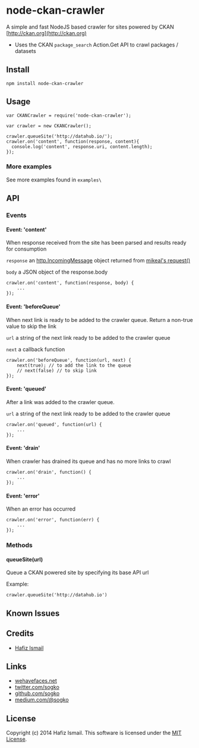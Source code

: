 node-ckan-crawler
=================

A simple and fast NodeJS based crawler for sites powered by CKAN [http://ckan.org](http://ckan.org)

* Uses the CKAN ```package_search``` Action.Get API to crawl packages / datasets


## Install 
```
npm install node-ckan-crawler
```

## Usage

```
var CKANCrawler = require('node-ckan-crawler');

var crawler = new CKANCrawler();

crawler.queueSite('http://datahub.io/');
crawler.on('content', function(response, content){
  console.log('content', response.uri, content.length);
});
```

### More examples
See more examples found in ```examples\```

## API

### Events
#### Event: 'content'
When response received from the site has been parsed and results ready for consumption

```response``` an [http.IncomingMessage](http://nodejs.org/api/http.html#http_http_incomingmessage) object returned from [mikeal's request()](https://github.com/mikeal/request)

```body``` a JSON object of the response.body

````
crawler.on('content', function(response, body) {
    ...
});

````

#### Event: 'beforeQueue'
When next link is ready to be added to the crawler queue.
Return a non-true value to skip the link

```url``` a string of the next link ready to be added to the crawler queue

```next``` a callback function

````
crawler.on('beforeQueue', function(url, next) {
    next(true); // to add the link to the queue
    // next(false) // to skip link
});

````


#### Event: 'queued'
After a link was added to the crawler queue.

```url``` a string of the next link ready to be added to the crawler queue

````
crawler.on('queued', function(url) {
    ...
});

````

#### Event: 'drain'
When crawler has drained its queue and has no more links to crawl

````
crawler.on('drain', function() {
    ...
});

````
#### Event: 'error'
When an error has occurred

````
crawler.on('error', function(err) {
    ...
});

````

### Methods

#### queueSite(url)
Queue a CKAN powered site by specifying its base API url 

Example: 
``` 
crawler.queueSite('http://datahub.io')
```

## Known Issues



## Credits

* [Hafiz Ismail](https://github.com/sogko) 

## Links
* [wehavefaces.net](http://wehavefaces.net)
* [twitter.com/sogko](https://twitter.com/sogko)
* [github.com/sogko](https://github.com/sogko)
* [medium.com/@sogko](https://medium.com/@sogko)

## License
Copyright (c) 2014 Hafiz Ismail. This software is licensed under the [MIT License](https://github.com/sogko/node-ckan-crawler/raw/master/LICENSE).
